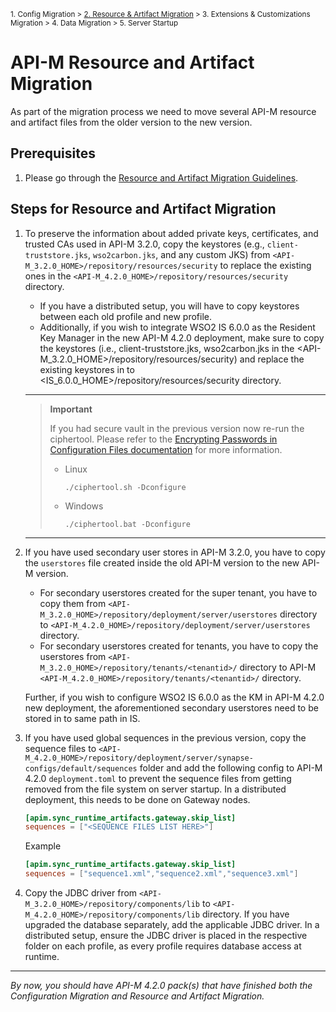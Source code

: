 <small> 1. Config Migration > [2. Resource & Artifact Migration](./resource-and-artifact-migration.md) > 3. Extensions & Customizations Migration > 4. Data Migration > 5. Server Startup </small>

# API-M Resource and Artifact Migration

As part of the migration process we need to move several API-M resource and artifact files from the older version to the new version. 

## Prerequisites

1. Please go through the [Resource and Artifact Migration Guidelines](../../../general-resource-and-artifact-migration.md).

## Steps for Resource and Artifact Migration

1. To preserve the information about added private keys, certificates, and trusted CAs used in API-M 3.2.0, copy the keystores (e.g., `client-truststore.jks`, `wso2carbon.jks`, and any custom JKS) from `<API-M_3.2.0_HOME>/repository/resources/security` to replace the existing ones in the `<API-M_4.2.0_HOME>/repository/resources/security` directory. 

   - If you have a distributed setup, you will have to copy keystores between each old profile and new profile.
   - Additionally, if you wish to integrate WSO2 IS 6.0.0 as the Resident Key Manager in the new API-M 4.2.0 deployment, make sure to copy the keystores (i.e., client-truststore.jks, wso2carbon.jks in the <API-M_3.2.0_HOME>/repository/resources/security) and replace the existing keystores in to <IS_6.0.0_HOME>/repository/resources/security directory.
    ---
    > **Important**
    > 
    > If you had secure vault in the previous version now re-run the ciphertool. Please refer to the [Encrypting Passwords in Configuration Files documentation](https://apim.docs.wso2.com/en/4.2.0/install-and-setup/setup/security/logins-and-passwords/working-with-encrypted-passwords/#encrypting-passwords-in-product-configurations) for more information.
    >  - Linux
    >    ```
    >    ./ciphertool.sh -Dconfigure
    >    ```
    >  - Windows
    >    ```
    >    ./ciphertool.bat -Dconfigure
    >    ```

    ---

2. If you have used secondary user stores in API-M 3.2.0, you have to copy the `userstores` file created inside the old API-M version to the new API-M version.

   - For secondary userstores created for the super tenant, you have to copy them from `<API-M_3.2.0_HOME>/repository/deployment/server/userstores` directory to `<API-M_4.2.0_HOME>/repository/deployment/server/userstores` directory.
   - For secondary userstores created for tenants, you have to copy the userstores from `<API-M_3.2.0_HOME>/repository/tenants/<tenantid>/`  directory to API-M `<API-M_4.2.0_HOME>/repository/tenants/<tenantid>/` directory.

   Further, if you wish to configure WSO2 IS 6.0.0 as the KM in API-M 4.2.0 new deployment, the aforementioned secondary userstores need to be stored in to same path in IS.


3. If you have used global sequences in the previous version, copy the sequence files to `<API-M_4.2.0_HOME>/repository/deployment/server/synapse-configs/default/sequences` folder and add the following config to API-M 4.2.0 `deployment.toml` to prevent the sequence files from getting removed from the file system on server startup. In a distributed deployment, this needs to be done on Gateway nodes.
   
    ```toml
    [apim.sync_runtime_artifacts.gateway.skip_list]
    sequences = ["<SEQUENCE FILES LIST HERE>"]
   ```
   
   Example
   ```toml
   [apim.sync_runtime_artifacts.gateway.skip_list]
   sequences = ["sequence1.xml","sequence2.xml","sequence3.xml"]
    ```

4. Copy the JDBC driver from `<API-M_3.2.0_HOME>/repository/components/lib` to `<API-M_4.2.0_HOME>/repository/components/lib` directory. If you have upgraded the database separately, add the applicable JDBC driver. In a distributed setup, ensure the JDBC driver is placed in the respective folder on each profile, as every profile requires database access at runtime.
   
---
*By now, you should have API-M 4.2.0 pack(s) that have finished both the Configuration Migration and Resource and Artifact Migration.*
